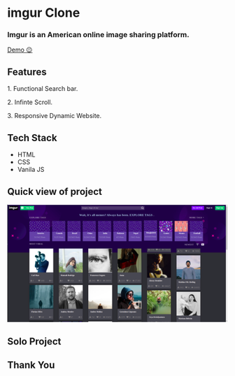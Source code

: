 # imgur Clone

<h3>Imgur is an American online image sharing platform.</h3>

<a href="https://imgur-omega.vercel.app/" target="_blank">Demo 😉</a>

## Features
<p>1. Functional Search bar.</p>
<p>2. Infinte Scroll.</p>
<p>3. Responsive Dynamic Website.</p>

## Tech Stack
<ul>
  <li>HTML</li>
  <li>CSS</li>
  <li>Vanila JS</li>
</ul>

## Quick view of project
<img src="https://github.com/bhaskarkrp/imgur/blob/master/images/Screenshot%20from%202022-04-17%2019-57-15.png"/>

## Solo Project

## Thank You
